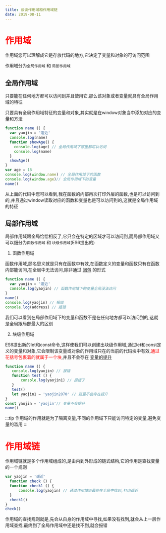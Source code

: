 ```yaml
---
title: 谈谈作用域和作用域链
date: 2019-08-11
---
```

<h1 style=color:red>作用域</h1>
作用域您可以理解成它是存放代码的地方,它决定了变量和对象的可访问范围

作用域分为`全局作用域` 和 `局部作用域` 

## 全局作用域 ##
只要能在任何地方都可以访问到并且使用它,那么该对象或者变量就具有全局作用域的特征

只要具有全局作用域特征的变量和对象,其实就是在window对象当中添加对应的变量和方法

```js
function name () {
  var yaojin = '遥近'
  console.log(name)
  function showAge() {
    console.log(age) // 全局作用域下哪里都可以访问
    console.log(name)
  }
  showAge()
}
var age = 18
console.log(window.name) // 全局作用域下的函数
console.log(window.age)// 全局作用域下的变量
name()
```

从上面的代码中您可以看到,我在函数的内部再次打印外层的函数,也是可以访问到的,并且通过window读取对应的函数和变量也是可以访问到的,这就是全局作用域的特征

## 局部作用域 ##
局部作用域跟全局恰恰相反了,它只会在特定的区域才可以访问到,而局部作用域又可以细分为`函数作用域` 和 `块级作用域`(ES6提出的)

1. 函数作用域

函数作用域,顾名思义就是只有在函数中有效,在函数定义的变量和函数只有在函数内部能访问,在全局中无法访问,除非通过 [闭包](https://www.yjdzm.com/article/JavaScript/interview/%E4%BB%80%E4%B9%88%E6%98%AF%E9%97%AD%E5%8C%85.html) 的形式
```js
function name () {
  var yaojin = '遥近'
  console.log(yaojin) // 函数作用域下的变量全局没法访问
}	
name()
console.log(yaojin) // 报错
console.log(address) // 报错
```
我们可以看到在局部作用域下的变量和函数不是在任何地方都可以访问到的,这就是全局跟局部最大的区别

2. 块级作用域

ES6提出新的let和const命令,这样使我们可以创建出块级作用域,通过let和const定义的变量和对象,它会限制该变量或对象的作用域只在的当前的代码块中有效,<span style=color:red>通过花括号包裹着的就属于一个块</span>,并且不会存在 [变量的提升]() 

```js
function name () {
   console.log(yaojin) // 报错
   function test () {
       console.log(yaojin1) // 报错了
   }
   test()
   let yaojin1 = 'yaojin2070' // 变量不会存在提升
}
const yaojin = 'yaojin'// 变量不会提升
name()
```

:::tip
作用域的作用就是为了隔离变量,不同的作用域下只能访问特定的变量,避免变量的滥用
:::

<h1 style=color:red>作用域链</h1>

作用域链就是多个作用域组成的,是由内到外形成的链式结构,它的作用是查找变量的一个规则

```js
var yaojin = '遥近'
  function check () {
  function check1 () {
	  console.log(yaojin) // 通过作用域链最终在全局中找到,打印遥近
  }
  check1()
}
check()
```

作用域的查找规则就是,先会从自身的作用域中寻找,如果没有找到,就会从上一层作用域查找,最终到了全局作用域中还是找不到,就会报错



